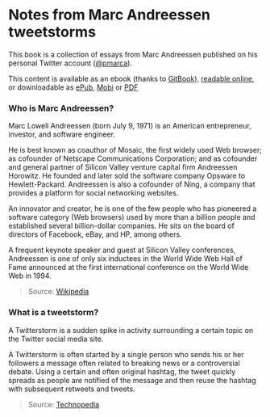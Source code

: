 # Notes from Marc Andreessen tweetstorms

This book is a collection of essays from Marc Andreessen published on his personal Twitter account ([@pmarca](https://twitter.com/pmarca)).

This content is available as an ebook (thanks to [GitBook](https://www.gitbook.com)), [readable online](https://www.gitbook.com/book/samypesse/pmarca-notes), or downloadable as [ePub](https://www.gitbook.com/download/epub/book/samypesse/pmarca-notes), [Mobi](https://www.gitbook.com/download/mobi/book/samypesse/pmarca-notes) or [PDF](https://www.gitbook.com/download/pdf/book/samypesse/pmarca-notes)

### Who is Marc Andreessen?

Marc Lowell Andreessen (born July 9, 1971) is an American entrepreneur, investor, and software engineer.

He is best known as coauthor of Mosaic, the first widely used Web browser; as cofounder of Netscape Communications Corporation; and as cofounder and general partner of Silicon Valley venture capital firm Andreessen Horowitz.
He founded and later sold the software company Opsware to Hewlett-Packard. Andreessen is also a cofounder of Ning, a company that provides a platform for social networking websites.

An innovator and creator, he is one of the few people who has pioneered a software category (Web browsers) used by more than a billion people and established several billion-dollar companies. He sits on the board of directors of Facebook, eBay, and HP, among others.

A frequent keynote speaker and guest at Silicon Valley conferences, Andreessen is one of only six inductees in the World Wide Web Hall of Fame announced at the first international conference on the World Wide Web in 1994.

> Source: [Wikipedia](http://en.wikipedia.org/wiki/Marc_Andreessen)

### What is a tweetstorm?

A Twitterstorm is a sudden spike in activity surrounding a certain topic on the Twitter social media site.

A Twitterstorm is often started by a single person who sends his or her followers a message often related to breaking news or a controversial debate. Using a certain and often original hashtag, the tweet quickly spreads as people are notified of the message and then reuse the hashtag with subsequent retweets and tweets.

> Source: [Technopedia](http://www.techopedia.com/definition/29624/twitterstorm)
